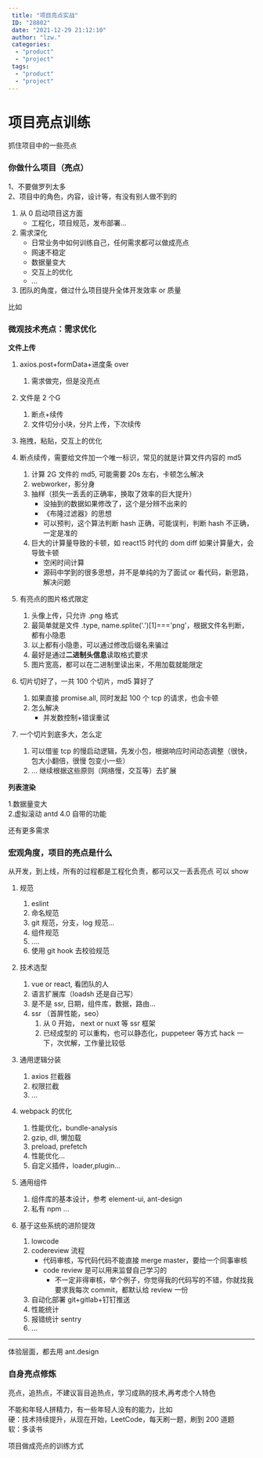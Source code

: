 ```yaml
---
 title: "项目亮点实战"
 ID: "28802"
 date: "2021-12-29 21:12:10"
 author: "lzw."
 categories: 
  - "product"
  - "project"
 tags: 
  - "product"
  - "project"
---
```


# 项目亮点训练

抓住项目中的一些亮点

### 你做什么项目（亮点） 

1、不要做罗列太多   
2、项目中的角色，内容，设计等，有没有别人做不到的   
   1.  从 0 启动项目这方面    
       - 工程化，项目规范，发布部署...      
   2.  需求深化     
       - 日常业务中如何训练自己，任何需求都可以做成亮点
       - 网速不稳定
       - 数据量变大
       - 交互上的优化
       - ...
   3.  团队的角度，做过什么项目提升全体开发效率 or 质量

比如  
   
### 微观技术亮点：需求优化    

**文件上传**

1. axios.post+formData+进度条 over    
    1. 需求做完，但是没亮点   
2. 文件是 2 个G    
    1. 断点+续传   
    2. 文件切分小块，分片上传，下次续传
3. 拖拽，粘贴，交互上的优化
4. 断点续传，需要给文件加一个唯一标识，常见的就是计算文件内容的 md5
    1. 计算 2G 文件的 md5, 可能需要 20s 左右，卡顿怎么解决
    2. webworker，影分身
    3. 抽样（损失一丢丢的正确率，换取了效率的巨大提升）
       - 没抽到的数据如果修改了，这个是分辨不出来的
       - 《布隆过滤器》的思想
       - 可以预判，这个算法判断 hash 正确，可能误判，判断 hash 不正确，一定是准的
    4. 巨大的计算量导致的卡顿，如 react15 时代的 dom diff 如果计算量大，会导致卡顿  
       - 空闲时间计算  
       - 源码中学到的很多思想，并不是单纯的为了面试 or 看代码，新思路，解决问题
    
5. 有亮点的图片格式限定
      1. 头像上传，只允许 .png 格式
      2. 最简单就是文件 .type, name.splite('.')[1]==='png'，根据文件名判断，都有小隐患
      3. 以上都有小隐患，可以通过修改后缀名来骗过
      4. 最好是通过**二进制头信息**读取格式要求
      5. 图片宽高，都可以在二进制里读出来，不用加载就能限定
 
6. 切片切好了，一共 100 个切片，md5 算好了
    1. 如果直接 promise.all, 同时发起 100 个 tcp 的请求，也会卡顿
    2. 怎么解决
        - 并发数控制+错误重试
        
7. 一个切片到底多大，怎么定
    1. 可以借鉴 tcp 的慢启动逻辑，先发小包，根据响应时间动态调整（很快，包大小翻倍，很慢 包变小一些）
    2. ... 继续根据这些原则（网络慢，交互等）去扩展

**列表渲染**

1.数据量变大   
2.虚拟滚动 antd 4.0 自带的功能   

还有更多需求

### 宏观角度，项目的亮点是什么

从开发，到上线，所有的过程都是工程化负责，都可以又一丢丢亮点 可以 show

1. 规范
   1. eslint
   2. 命名规范
   3. git 规范，分支，log 规范...
   4. 组件规范
   5. ....
   6. 使用 git hook 去校验规范

2. 技术选型
   1. vue or react, 看团队的人
   2. 语言扩展库（loadsh 还是自己写）
   3. 是不是 ssr, 日期，组件库，数据，路由...
   4. ssr （首屏性能，seo）
       1. 从 0 开始， next or nuxt 等 ssr 框架
       2. 已经成型的 可以重构，也可以静态化，puppeteer 等方式 hack 一下，次优解，工作量比较低

3. 通用逻辑分装
   1. axios 拦截器
   2. 权限拦截
   3. ...
   

4. webpack 的优化
   1. 性能优化，bundle-analysis
   2. gzip, dll, 懒加载
   3. preload, prefetch
   4. 性能优化...
   5. 自定义插件，loader,plugin...
   
5. 通用组件
   1. 组件库的基本设计，参考 element-ui, ant-design
   2. 私有 npm ...
 
6. 基于这些系统的进阶提效
   1. lowcode
   2. codereview 流程
      - 代码审核，写代码代码不能直接 merge master，要给一个同事审核  
      - code review 是可以用来监督自己学习的  
         - 不一定非得审核，举个例子，你觉得我的代码写的不错，你就找我要求我每次 commit，都默认给 review 一份
   2. 自动化部署 git+gitlab+钉钉推送
   3. 性能统计
   4. 报错统计 sentry
   5. ...
   
---
体验层面，都去用 ant.design


### 自身亮点修炼

亮点，追热点，不建议盲目追热点，学习成熟的技术,再考虑个人特色    

不能和年轻人拼精力，有一些年轻人没有的能力，比如    
硬：技术持续提升，从现在开始，LeetCode，每天刷一题，刷到 200 道题       
软：多读书    


项目做成亮点的训练方式
